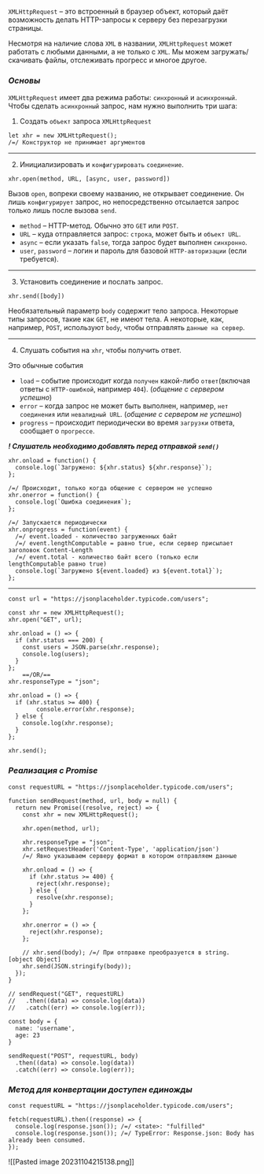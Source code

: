 `XMLHttpRequest` – это встроенный в браузер объект, который даёт возможность делать HTTP-запросы к серверу без перезагрузки страницы.

Несмотря на наличие слова `XML` в названии, `XMLHttpRequest` может работать с любыми данными, а не только с `XML`. Мы можем загружать/скачивать файлы, отслеживать прогресс и многое другое.

### _Основы_

`XMLHttpRequest` имеет два режима работы: `синхронный` и `асинхронный`.
Чтобы сделать `асинхронный` запрос, нам нужно выполнить три шага:

1. Создать `объект` запроса `XMLHttpRequest`
``` 
let xhr = new XMLHttpRequest(); 
/=/ Конструктор не принимает аргументов
```
___
2. Инициализировать и `конфигурировать` `соединение`.
``` 
xhr.open(method, URL, [async, user, password])
```

Вызов `open`, вопреки своему названию, не открывает соединение. Он лишь `конфигурирует` запрос, но непосредственно отсылается запрос только лишь после вызова `send`.

- `method` – HTTP-метод. Обычно это `GET` или `POST`.
- `URL` – куда отправляется запрос: `строка`, может быть и `объект URL`.
- `async` – если указать `false`, тогда запрос будет выполнен `синхронно`.
- `user`, `password` – логин и пароль для базовой `HTTP-авторизации` (если требуется).

___
3. Установить соединение и послать запрос.
```
xhr.send([body])
```

Необязательный параметр `body` содержит тело запроса. 
Некоторые типы запросов, такие как `GET`, не имеют тела. А некоторые, как, например, `POST`, используют `body`, чтобы отправлять `данные на сервер`. 

___
4. Слушать события на `xhr`, чтобы получить ответ.

Это обычные события 
- `load` – событие происходит когда `получен` какой-либо `ответ`(включая ответы с `HTTP-ошибкой`, например `404`).  (*общение с сервером успешно*)
- `error` – когда запрос не может быть выполнен, например, `нет соединения` или `невалидный URL`. (*общение с сервером не успешно*)
- `progress` – происходит периодически во время `загрузки` ответа, сообщает о `прогрессе`.

**_! Слушатель необходимо добавлять перед отправкой `send()`_**

``` 
xhr.onload = function() {
  console.log(`Загружено: ${xhr.status} ${xhr.response}`);
};

/=/ Происходит, только когда общение с сервером не успешно
xhr.onerror = function() { 
  console.log(`Ошибка соединения`);
};

/=/ Запускается периодически
xhr.onprogress = function(event) { 
  /=/ event.loaded - количество загруженных байт
  /=/ event.lengthComputable = равно true, если сервер присылает заголовок Content-Length
  /=/ event.total - количество байт всего (только если lengthComputable равно true)
  console.log(`Загружено ${event.loaded} из ${event.total}`);
};
```
---

```
const url = "https://jsonplaceholder.typicode.com/users";  
  
const xhr = new XMLHttpRequest();  
xhr.open("GET", url);  
  
xhr.onload = () => {  
  if (xhr.status === 200) {  
    const users = JSON.parse(xhr.response);  
    console.log(users);  
  }  
};  
	==/OR/==  
xhr.responseType = "json";  

xhr.onload = () => {  
  if (xhr.status >= 400) {  
		console.error(xhr.response);
  } else {  
    console.log(xhr.response);  
  }  
};  

xhr.send();
```

### _Реализация с Promise_

```
const requestURL = "https://jsonplaceholder.typicode.com/users";  
  
function sendRequest(method, url, body = null) {  
  return new Promise((resolve, reject) => {  
    const xhr = new XMLHttpRequest();  
  
    xhr.open(method, url);  
  
    xhr.responseType = "json";  
    xhr.setRequestHeader('Content-Type', 'application/json')  
    /=/ Явно указываем серверу формат в котором отправляем данные  
  
    xhr.onload = () => {  
      if (xhr.status >= 400) {  
        reject(xhr.response);  
      } else {  
        resolve(xhr.response);  
      }  
    };  
  
    xhr.onerror = () => {  
      reject(xhr.response);  
    };  
  
    // xhr.send(body); /=/ При отправке преобразуется в string. [object Object]  
    xhr.send(JSON.stringify(body));  
  });  
}  
  
// sendRequest("GET", requestURL)  
//   .then((data) => console.log(data))  
//   .catch((err) => console.log(err));  
  
const body = {  
  name: 'username',  
  age: 23  
}  
  
sendRequest("POST", requestURL, body)  
  .then((data) => console.log(data))  
  .catch((err) => console.log(err));
```

### _Метод для конвертации доступен единожды_

```
const requestURL = "https://jsonplaceholder.typicode.com/users";  
  
fetch(requestURL).then((response) => {  
  console.log(response.json()); /=/ <state>: "fulfilled"
  console.log(response.json()); /=/ TypeError: Response.json: Body has already been consumed.  
});
```

![[Pasted image 20231104215138.png]]
